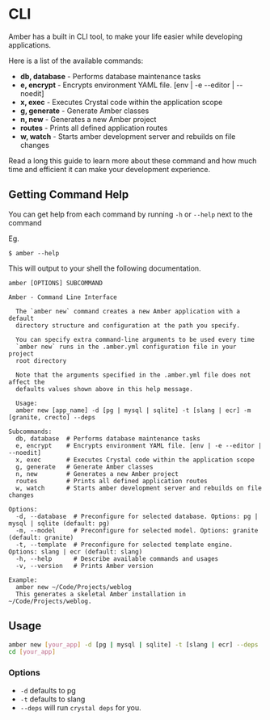 # CLI

Amber has a built in CLI tool, to make your life easier while developing applications.

Here is a list of the available commands:

* **db, database**  - Performs database maintenance tasks
* **e, encrypt**    - Encrypts environment YAML file. \[env \| -e --editor \| --noedit\]
* **x, exec**       - Executes Crystal code within the application scope
* **g, generate**   - Generate Amber classes
* **n, new**        - Generates a new Amber project
* **routes**        - Prints all defined application routes
* **w, watch**      - Starts amber development server and rebuilds on file changes

Read a long this guide to learn more about these command and how much time and efficient it can make your development experience.

## Getting Command Help

You can get help from each command by running `-h` or `--help` next to the command

Eg.

```text
$ amber --help
```

This will output to your shell the following documentation.

```text
amber [OPTIONS] SUBCOMMAND

Amber - Command Line Interface

  The `amber new` command creates a new Amber application with a default
  directory structure and configuration at the path you specify.

  You can specify extra command-line arguments to be used every time
  `amber new` runs in the .amber.yml configuration file in your project
  root directory

  Note that the arguments specified in the .amber.yml file does not affect the
  defaults values shown above in this help message.

  Usage:
  amber new [app_name] -d [pg | mysql | sqlite] -t [slang | ecr] -m [granite, crecto] --deps

Subcommands:
  db, database  # Performs database maintenance tasks
  e, encrypt    # Encrypts environment YAML file. [env | -e --editor | --noedit]
  x, exec       # Executes Crystal code within the application scope
  g, generate   # Generate Amber classes
  n, new        # Generates a new Amber project
  routes        # Prints all defined application routes
  w, watch      # Starts amber development server and rebuilds on file changes

Options:
  -d, --database  # Preconfigure for selected database. Options: pg | mysql | sqlite (default: pg)
  -m, --model     # Preconfigure for selected model. Options: granite (default: granite)
  -t, --template  # Preconfigure for selected template engine. Options: slang | ecr (default: slang)
  -h, --help      # Describe available commands and usages
  -v, --version   # Prints Amber version

Example:
  amber new ~/Code/Projects/weblog
  This generates a skeletal Amber installation in ~/Code/Projects/weblog.
```

## Usage

```bash
amber new [your_app] -d [pg | mysql | sqlite] -t [slang | ecr] --deps
cd [your_app]
```

### Options

* `-d` defaults to pg
* `-t` defaults to slang
* `--deps` will run `crystal deps` for you.


